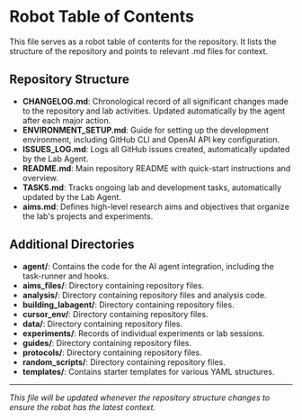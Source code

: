 # Robot Table of Contents

This file serves as a robot table of contents for the repository. It lists the structure of the repository and points to relevant .md files for context.

## Repository Structure

- **CHANGELOG.md**: Chronological record of all significant changes made to the repository and lab activities. Updated automatically by the agent after each major action.
- **ENVIRONMENT_SETUP.md**: Guide for setting up the development environment, including GitHub CLI and OpenAI API key configuration.
- **ISSUES_LOG.md**: Logs all GitHub issues created, automatically updated by the Lab Agent.
- **README.md**: Main repository README with quick-start instructions and overview.
- **TASKS.md**: Tracks ongoing lab and development tasks, automatically updated by the Lab Agent.
- **aims.md**: Defines high-level research aims and objectives that organize the lab's projects and experiments.

## Additional Directories

- **agent/**: Contains the code for the AI agent integration, including the task-runner and hooks.
- **aims_files/**: Directory containing repository files.
- **analysis/**: Directory containing repository files and analysis code.
- **building_labagent/**: Directory containing repository files.
- **cursor_env/**: Directory containing repository files.
- **data/**: Directory containing repository files.
- **experiments/**: Records of individual experiments or lab sessions.
- **guides/**: Directory containing repository files.
- **protocols/**: Directory containing repository files.
- **random_scripts/**: Directory containing repository files.
- **templates/**: Contains starter templates for various YAML structures.

---

_This file will be updated whenever the repository structure changes to ensure the robot has the latest context._